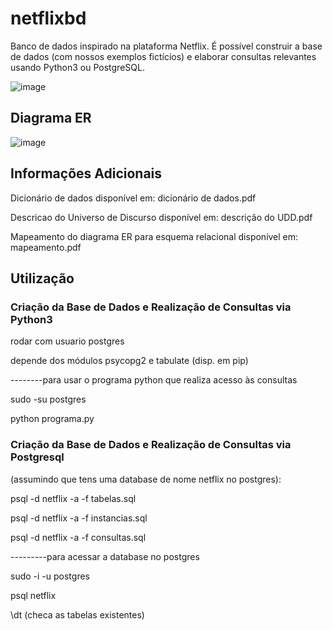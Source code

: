 # netflixbd
Banco de dados inspirado na plataforma Netflix. É possível construir a base de dados (com nossos exemplos fictícios) e elaborar consultas relevantes usando Python3 ou PostgreSQL.

![image](https://user-images.githubusercontent.com/52585330/140199265-ba1f33fa-6fe4-424e-9e99-2641d709a801.png)


## Diagrama ER
![image](https://user-images.githubusercontent.com/52585330/139956670-895383f7-2a2b-4881-b3b8-88277904e58e.png)

## Informações Adicionais

Dicionário de dados disponível em: dicionário de dados.pdf

Descricao do Universo de Discurso disponível em: descrição do UDD.pdf

Mapeamento do diagrama ER para esquema relacional disponível em: mapeamento.pdf

## Utilização

### Criação da Base de Dados e Realização de Consultas via Python3

rodar com usuario postgres

depende dos módulos psycopg2 e tabulate (disp. em pip)

--------para usar o programa python que realiza acesso às consultas

sudo -su postgres

python programa.py

### Criação da Base de Dados e Realização de Consultas via Postgresql

(assumindo que tens uma database de nome netflix no postgres):

psql -d netflix -a -f tabelas.sql

psql -d netflix -a -f instancias.sql

psql -d netflix -a -f consultas.sql

---------para acessar a database no postgres

sudo -i -u postgres

psql netflix 

\dt (checa as tabelas existentes)
